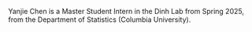 Yanjie Chen is a Master Student Intern in the Dinh Lab from Spring 2025, from the Department of Statistics (Columbia University).
